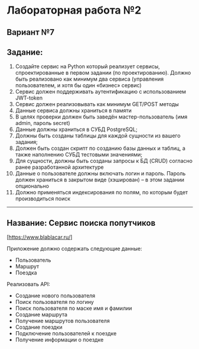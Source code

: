 # Лабораторная работа №2
Вариант №7
---
## Задание:
1. Создайте сервис на Python который реализует сервисы, спроектированные в
первом задании (по проектированию). Должно быть реализовано как минимум
два сервиса (управления пользователем, и хотя бы один «бизнес» сервис)
2. Сервис должен поддерживать аутентификацию с использованием JWT-token
3. Сервис должен реализовывать как минимум GET/POST методы
4. Данные сервиса должны храниться в памяти
5. В целях проверки должен быть заведён мастер-пользователь (имя admin,
пароль secret)
6. Данные должны храниться в СУБД PostgreSQL;
7. Должны быть созданы таблицы для каждой сущности из вашего задания;
8. Должен быть создан скрипт по созданию базы данных и таблиц, а также
наполнению СУБД тестовыми значениями;
9. Для сущности, должны быть созданы запросы к БД (CRUD) согласно ранее
разработанной архитектуре
10. Данные о пользователе должны включать логин и пароль. Пароль должен
храниться в закрытом виде (хэширован) – в этом задании опционально
11. Должно применяться индексирования по полям, по которым будет
производиться поиск
---
## Название: Сервис поиска попутчиков
[https://www.blablacar.ru/]

Приложение должно содержать следующие данные:
- Пользователь
- Маршрут
- Поездка

Реализовать API:
- Создание нового пользователя
- Поиск пользователя по логину
- Поиск пользователя по маске имя и фамилии
- Создание маршрута
- Получение маршрутов пользователя
- Создание поездки
- Подключение пользователей к поездке
- Получение информации о поездке